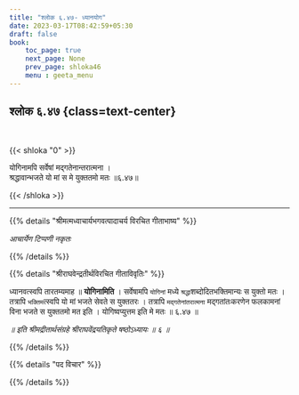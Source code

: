 ```yaml
---
title: "श्लोक ६.४७- ध्यानयोग"
date: 2023-03-17T08:42:59+05:30
draft: false
book:
    toc_page: true
    next_page: None
    prev_page: shloka46
    menu : geeta_menu
---
```




## श्लोक ६.४७ {class=text-center}

<br/>

{{< shloka  "0"  >}}

योगिनामपि सर्वेषां मद्गतेनान्तरात्मना ।  
श्रद्धावान्भजते यो मां स मे युक्ततमो मतः ॥६.४७॥

{{< /shloka >}}

---


{{% details "श्रीमत्मध्वाचार्यभगवत्पादाचर्य विरचित  गीताभाष्य" %}}

*आचार्येण टिप्पणी नकृतः*

{{% /details %}}



{{% details "श्रीराघवेन्द्रतीर्थविरचित गीताविवृतिः" %}}

ध्यानवत्स्वपि तारतम्यमाह ॥ **योगिनामिति** । 
सर्वेषामपि `योगिनां` मध्ये `श्रद्धा`शब्दोदितभक्तिमान्यः स युक्तो मतः । 
तत्रापि `भक्तिम`त्स्वपि यो मां भजते सेवते स युक्ततरः । 
तत्रापि `मद्गतेनांतरात्मना` मद्गतांतःकरणेन फलकामनां विना भजते 
स युक्ततमो मत इति । योगिष्वप्युत्तम इति मे मतः ॥ ६.४७ ॥

*॥ इति श्रीमद्रीतार्थसंग्रहे श्रीराघवेंद्रयतिकृते षष्ठोऽध्यायः ॥ ६ ॥*

{{% /details %}}



{{% details "पद विचार" %}}


{{% /details %}}
